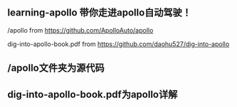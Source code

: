 ## learning-apollo 带你走进apollo自动驾驶！

/apollo  from  https://github.com/ApolloAuto/apollo

dig-into-apollo-book.pdf from https://github.com/daohu527/dig-into-apollo

## /apollo文件夹为源代码
## dig-into-apollo-book.pdf为apollo详解

